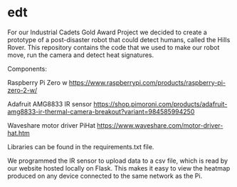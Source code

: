# edt

For our Industrial Cadets Gold Award Project we decided to create a prototype of a post-disaster robot that could detect humans, called the Hills Rover.
This repository contains the code that we used to make our robot move, run the camera and detect heat signatures.

Components:

Raspberry Pi Zero w https://www.raspberrypi.com/products/raspberry-pi-zero-2-w/

Adafruit AMG8833 IR sensor https://shop.pimoroni.com/products/adafruit-amg8833-ir-thermal-camera-breakout?variant=984585994250

Waveshare motor driver PiHat https://www.waveshare.com/motor-driver-hat.htm

Libraries can be found in the requirements.txt file.

We programmed the IR sensor to upload data to a csv file, which is read by our website hosted locally on Flask.
This makes it easy to view the heatmap produced on any device connected to the same network as the Pi. 
